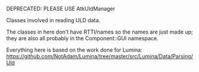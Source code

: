 DEPRECATED: PLEASE USE AtkUldManager

Classes involved in reading ULD data.

The classes in here don't have RTTI/names so the names are just made up; they are also all probably in the Component::GUI namespace.

Everything here is based on the work done for Lumina: https://github.com/NotAdam/Lumina/tree/master/src/Lumina/Data/Parsing/Uld